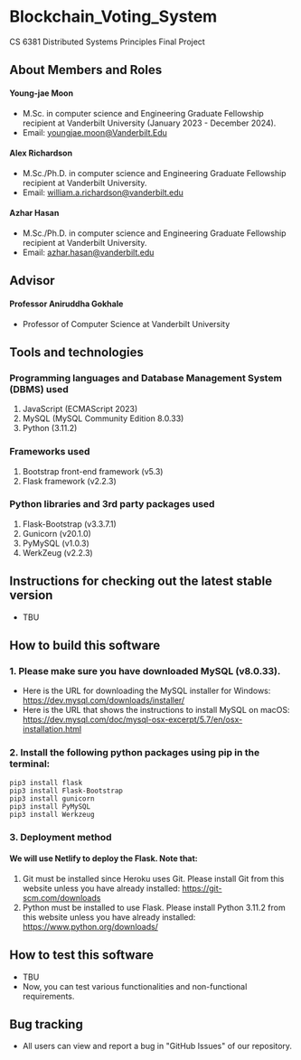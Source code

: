 # Blockchain_Voting_System
CS 6381 Distributed Systems Principles Final Project

## About Members and Roles

#### Young-jae Moon
* M.Sc. in computer science and Engineering Graduate Fellowship recipient at Vanderbilt University (January 2023 - December 2024).
* Email: youngjae.moon@Vanderbilt.Edu

#### Alex Richardson
* M.Sc./Ph.D. in computer science and Engineering Graduate Fellowship recipient at Vanderbilt University.
* Email: william.a.richardson@vanderbilt.edu

#### Azhar Hasan
* M.Sc./Ph.D. in computer science and Engineering Graduate Fellowship recipient at Vanderbilt University.
* Email: azhar.hasan@vanderbilt.edu

## Advisor

#### Professor Aniruddha Gokhale
* Professor of Computer Science at Vanderbilt University

## Tools and technologies

### Programming languages and Database Management System (DBMS) used

1. JavaScript (ECMAScript 2023)
2. MySQL (MySQL Community Edition 8.0.33)
3. Python (3.11.2)

### Frameworks used

1. Bootstrap front-end framework (v5.3)
2. Flask framework (v2.2.3)

### Python libraries and 3rd party packages used

1. Flask-Bootstrap (v3.3.7.1)
2. Gunicorn (v20.1.0)
3. PyMySQL (v1.0.3)
4. WerkZeug (v2.2.3)

## Instructions for checking out the latest stable version

* TBU

## How to build this software

### 1. Please make sure you have downloaded MySQL (v8.0.33).

* Here is the URL for downloading the MySQL installer for Windows: https://dev.mysql.com/downloads/installer/
* Here is the URL that shows the instructions to install MySQL on macOS: https://dev.mysql.com/doc/mysql-osx-excerpt/5.7/en/osx-installation.html 

### 2. Install the following python packages using pip in the terminal:

```
pip3 install flask 
pip3 install Flask-Bootstrap
pip3 install gunicorn
pip3 install PyMySQL
pip3 install Werkzeug
```

### 3. Deployment method

#### We will use Netlify to deploy the Flask. Note that:
 1. Git must be installed since Heroku uses Git. Please install Git from this website unless you have already installed: https://git-scm.com/downloads
 2. Python must be installed to use Flask. Please install Python 3.11.2 from this website unless you have already installed: https://www.python.org/downloads/

## How to test this software

* TBU
* Now, you can test various functionalities and non-functional requirements. 

## Bug tracking

* All users can view and report a bug in "GitHub Issues" of our repository. 
